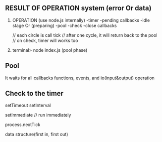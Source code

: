 ## RESULT OF OPERATION system (error Or data)
1. OPERATION (use node.js internally)
    -timer
    -pending callbacks
    -idle stage Or (preparing)
    -pool
    -check
    -close callbacks

    // each circle is call tick
    // after one cycle, it will return back to the pool
    // on check, timer will works too

2. terminal> node index.js (pool phase)

## Pool
It waits for all callbacks functions, events, and io(input&output) operation

## Check to the timer

setTimeout setInterval

setImmediate
    // run immediately

process.nextTick

data structure(first in, first out)
